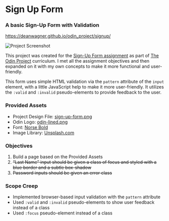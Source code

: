 # Sign Up Form
### A basic Sign-Up Form with Validation

https://deanwagner.github.io/odin_project/signup/

![Project Screenshot](https://deanwagner.github.io/odin_project/signup/img/signup-screenshot.png)

This project was created for the [Sign-Up Form assignment](https://www.theodinproject.com/paths/full-stack-javascript/courses/intermediate-html-and-css/lessons/sign-up-form) as part of [The Odin Project](https://www.theodinproject.com) curriculum. I met all the assignment objectives and then expanded on it with my own concepts to make it more functional and user-friendly.

This form uses simple HTML validation via the `pattern` attribute of the `input` element, with a little JavaScript help to make it more user-friendly. It utilizes the `:valid` and `:invalid` pseudo-elements to provide feedback to the user.

### Provided Assets

* Project Design File: [sign-up-form.png](https://cdn.statically.io/gh/TheOdinProject/curriculum/5f37d43908ef92499e95a9b90fc3cc291a95014c/html_css/project-sign-up-form/sign-up-form.png)
* Odin Logo: [odin-lined.png](https://cdn.statically.io/gh/TheOdinProject/curriculum/5f37d43908ef92499e95a9b90fc3cc291a95014c/html_css/project-sign-up-form/odin-lined.png)
* Font: [Norse Bold](https://cdn.statically.io/gh/TheOdinProject/theodinproject/efdc2888072f409e687d31dc580595dbe4fe0ff4/app/assets/fonts/Norse-Bold.otf)
* Image Library: [Unsplash.com](https://unsplash.com/)

### Objectives

1. Build a page based on the Provided Assets
2. ~~“Last Name” input should be given a class of focus and styled with a blue border and a subtle box-shadow~~
3. ~~Password inputs should be given an error class~~

### Scope Creep

* Implemented browser-based input validation with the `pattern` attribute
* Used `:valid` and `:invalid` pseudo-elements to show user feedback instead of a class
* Used `:focus` pseudo-element instead of a class